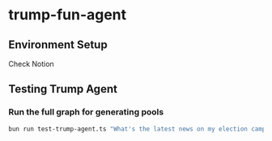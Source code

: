 # trump-fun-agent

## Environment Setup

Check Notion

## Testing Trump Agent

### Run the full graph for generating pools

```bash
bun run test-trump-agent.ts "What's the latest news on my election campaign?"
```
